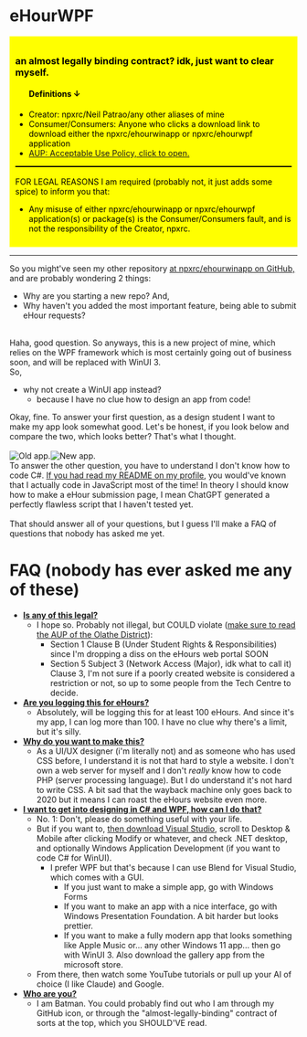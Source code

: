 ﻿# eHourWPF
<div style="background-color: yellow; color: black; padding: 10px;">
    <h3>an almost legally binding contract? idk, just want to clear myself.</h3>
    <ul>
        <h4>Definitions ↓</h4>
        <li>Creator: npxrc/Neil Patrao/any other aliases of mine</li>
        <li>Consumer/Consumers: Anyone who clicks a download link to download either the npxrc/ehourwinapp or npxrc/ehourwpf application</li>
        <li><a href="https://www.olatheschools.org/site/handlers/filedownload.ashx?moduleinstanceid=35131&dataid=52172&FileName=OPS%20STUDENT%20ACCEPTABLE%20USE%20POLICY%202023-2024%20ENGLISH.pdf">AUP: Acceptable Use Policy, click to open.</a></li>
    </ul>
    <div style="background-color: black; height: 2px; width: 100%;"></div>
    <br>
    FOR LEGAL REASONS I am required (probably not, it just adds some spice) to inform you that:<br>
    <ul>
        <li>Any misuse of either npxrc/ehourwinapp or npxrc/ehourwpf application(s) or package(s) is the Consumer/Consumers fault, and is not the responsibility of the Creator, npxrc.</li>
    </ul>
</div>

<hr>

So you might've seen my other repository <a href="https://github.com/npxrc/ehourwinapp">at npxrc/ehourwinapp on GitHub,</a> and are probably wondering 2 things:
- Why are you starting a new repo? And,
- Why haven't you added the most important feature, being able to submit eHour requests?

<br>Haha, good question. So anyways, this is a new project of mine, which relies on the WPF framework which is most certainly going out of business soon, and will be replaced with WinUI 3.
<br>So,
- why not create a WinUI app instead?
    - because I have no clue how to design an app from code!

Okay, fine. To answer your first question, as a design student I want to make my app look somewhat good. Let's be honest, if you look below and compare the two, which looks better? That's what I thought.
<br>
<br>![Old app.](https://github.com/npxrc/ehourwpf/blob/master/README-Assets/old.jpg?raw=true)![New app.](https://github.com/npxrc/ehourwpf/blob/master/README-Assets/new.jpg?raw=true)
<br>
To answer the other question, you have to understand I don't know how to code C#. [If you had read my README on my profile](https://github.com/npxrc/npxrc/README.md), you would've known that I actually code in JavaScript most of the time! In theory I should know how to make a eHour submission page, I mean ChatGPT generated a perfectly flawless script that I haven't tested yet.
<br>
<br>
That should answer all of your questions, but I guess I'll make a FAQ of questions that nobody has asked me yet.
<br>
# FAQ (nobody has ever asked me any of these)
- <b><u>Is any of this legal?</u></b>
    -  I hope so. Probably not illegal, but COULD violate ([make sure to read the AUP of the Olathe District](https://www.olatheschools.org/site/handlers/filedownload.ashx?moduleinstanceid=35131&dataid=52172&FileName=OPS%20STUDENT%20ACCEPTABLE%20USE%20POLICY%202023-2024%20ENGLISH.pdf)):
        - Section 1 Clause B (Under Student Rights & Responsibilities) since I'm dropping a diss on the eHours web portal SOON
        - Section 5 Subject 3 (Network Access (Major), idk what to call it) Clause 3, I'm not sure if a poorly created website is considered a restriction or not, so up to some people from the Tech Centre to decide.
- <b><u>Are you logging this for eHours?</u></b>
    - Absolutely, will be logging this for at least 100 eHours. And since it's my app, I can log more than 100. I have no clue why there's a limit, but it's silly.
- <b><u>Why do you want to make this?</u></b>
    - As a UI/UX designer (i'm literally not) and as someone who has used CSS before, I understand it is not that hard to style a website. I don't own a web server for myself and I don't *really* know how to code PHP (server processing language). But I do understand it's not hard to write CSS. A bit sad that the wayback machine only goes back to 2020 but it means I can roast the eHours website even more.
- <b><u>I want to get into designing in C# and WPF, how can I do that?</u></b>
    - No. 1: Don't, please do something useful with your life.
    - But if you want to, [then download Visual Studio](https://visualstudio.microsoft.com/downloads/), scroll to Desktop & Mobile after clicking Modify or whatever, and check .NET desktop, and optionally Windows Application Development (if you want to code C# for WinUI).
        - I prefer WPF but that's because I can use Blend for Visual Studio, which comes with a GUI.
            - If you just want to make a simple app, go with Windows Forms
            - If you want to make an app with a nice interface, go with Windows Presentation Foundation. A bit harder but looks prettier.
            - If you want to make a fully modern app that looks something like Apple Music or... any other Windows 11 app... then go with WinUI 3. Also download the gallery app from the microsoft store.
    - From there, then watch some YouTube tutorials or pull up your AI of choice (I like Claude) and Google.
- <b><u>Who are you?</u></b>
    - I am Batman. You could probably find out who I am through my GitHub icon, or through the "almost-legally-binding" contract of sorts at the top, which you SHOULD'VE read.